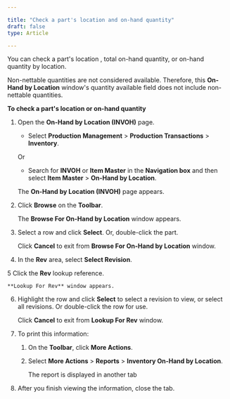 ```yaml
---

title: "Check a part's location and on-hand quantity"
draft: false
type: Article

---
```


You can check a part's location , total on-hand quantity, or on-hand quantity by location.

Non-nettable quantities are not considered available. Therefore, this **On-Hand by Location** window's quantity available field does not include non-nettable quantities.


**To check a part's location or on-hand quantity**

1. Open the **On-Hand by Location (INVOH)** page.

    - Select **Production Management** > **Production Transactions** > **Inventory**.

    Or

    - Search for **INVOH** or **Item Master** in the **Navigation box** and then select **Item Master** > **On-Hand by Location**.

   The **On-Hand by Location (INVOH)** page appears.

2. Click **Browse** on the **Toolbar**.

    The **Browse For On-Hand by Location** window appears.

3. Select a row and click **Select**. Or, double-click the part.

    Click **Cancel** to exit from **Browse For On-Hand by Location** window.

4. In the **Rev** area, select **Select Revision**.

5 Click the **Rev** lookup reference.

    **Lookup For Rev** window appears.

6. Highlight the row and click **Select** to select a revision to view, or select all revisions. Or double-click the row for use.

    Click **Cancel** to exit from **Lookup For Rev** window.

7. To print this information:

    1. On the **Toolbar**, click **More Actions**.

    2. Select **More Actions** > **Reports** > **Inventory On-Hand by Location**.

        The report is displayed in another tab

8. After you finish viewing the information, close the tab.

​